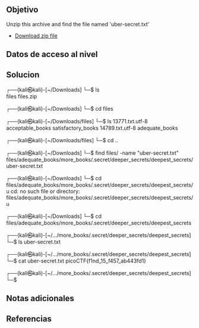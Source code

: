 ## Objetivo
Unzip this archive and find the file named 'uber-secret.txt'

- [Download zip file](https://artifacts.picoctf.net/c/500/files.zip)
## Datos de acceso al nivel
## Solucion

┌──(kali㉿kali)-[~/Downloads]
└─$ ls          
files  files.zip
                                                                             
┌──(kali㉿kali)-[~/Downloads]
└─$ cd files    
                                                                             
┌──(kali㉿kali)-[~/Downloads/files]
└─$ ls
13771.txt.utf-8  acceptable_books  satisfactory_books
14789.txt.utf-8  adequate_books
                                                                             
┌──(kali㉿kali)-[~/Downloads/files]
└─$ cd ..   
                                                                             
┌──(kali㉿kali)-[~/Downloads]
└─$ find files/ -name "uber-secret.txt"
files/adequate_books/more_books/.secret/deeper_secrets/deepest_secrets/uber-secret.txt
                                                                             
┌──(kali㉿kali)-[~/Downloads]
└─$ cd files/adequate_books/more_books/.secret/deeper_secrets/deepest_secrets/u
cd: no such file or directory: files/adequate_books/more_books/.secret/deeper_secrets/deepest_secrets/u
                                                                             
┌──(kali㉿kali)-[~/Downloads]
└─$ cd files/adequate_books/more_books/.secret/deeper_secrets/deepest_secrets
                                                                             
┌──(kali㉿kali)-[~/…/more_books/.secret/deeper_secrets/deepest_secrets]
└─$ ls
uber-secret.txt
                                                                             
┌──(kali㉿kali)-[~/…/more_books/.secret/deeper_secrets/deepest_secrets]
└─$ cat uber-secret.txt 
picoCTF{f1nd_15_f457_ab443fd1}
                                                                             
┌──(kali㉿kali)-[~/…/more_books/.secret/deeper_secrets/deepest_secrets]
└─$ 

## Notas adicionales

## Referencias
